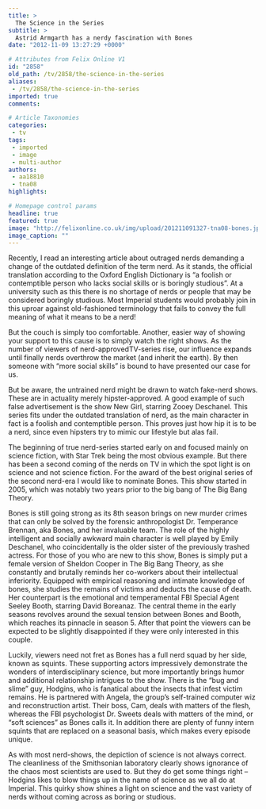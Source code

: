 ```yaml
---
title: >
  The Science in the Series
subtitle: >
  Astrid Armgarth has a nerdy fascination with Bones
date: "2012-11-09 13:27:29 +0000"

# Attributes from Felix Online V1
id: "2858"
old_path: /tv/2858/the-science-in-the-series
aliases:
 - /tv/2858/the-science-in-the-series
imported: true
comments:

# Article Taxonomies
categories:
 - tv
tags:
 - imported
 - image
 - multi-author
authors:
 - aa18810
 - tna08
highlights:

# Homepage control params
headline: true
featured: true
image: "http://felixonline.co.uk/img/upload/201211091327-tna08-bones.jpg"
image_caption: ""
---
```


Recently, I read an interesting article about outraged nerds demanding a change of the outdated definition of the term nerd. As it stands, the official translation according to the Oxford English Dictionary is “a foolish or contemptible person who lacks social skills or is boringly studious”. At a university such as this there is no shortage of nerds or people that may be considered boringly studious. Most Imperial students would probably join in this uproar against old-fashioned terminology that fails to convey the full meaning of what it means to be a nerd!

But the couch is simply too comfortable. Another, easier way of showing your support to this cause is to simply watch the right shows. As the number of viewers of nerd-approvedTV-series rise, our influence expands until finally nerds overthrow the market (and inherit the earth). By then someone with “more social skills” is bound to have presented our case for us.

But be aware, the untrained nerd might be drawn to watch fake-nerd shows. These are in actuality merely hipster-approved. A good example of such false advertisement is the show New Girl, starring Zooey Deschanel. This series fits under the outdated translation of nerd, as the main character in fact is a foolish and contemptible person. This proves just how hip it is to be a nerd, since even hipsters try to mimic our lifestyle but alas fail.

The beginning of true nerd-series started early on and focused mainly on science fiction, with Star Trek being the most obvious example. But there has been a second coming of the nerds on TV in which the spot light is on science and not science fiction. For the award of the best original series of the second nerd-era I would like to nominate Bones. This show started in 2005, which was notably two years prior to the big bang of The Big Bang Theory.

Bones is still going strong as its 8th season brings on new murder crimes that can only be solved by the forensic anthropologist Dr. Temperance Brennan, aka Bones, and her invaluable team. The role of the highly intelligent and socially awkward main character is well played by Emily Deschanel, who coincidentally is the older sister of the previously trashed actress. For those of you who are new to this show, Bones is simply put a female version of Sheldon Cooper in The Big Bang Theory, as she constantly and brutally reminds her co-workers about their intellectual inferiority. Equipped with empirical reasoning and intimate knowledge of bones, she studies the remains of victims and deducts the cause of death. Her counterpart is the emotional and temperamental FBI Special Agent Seeley Booth, starring David Boreanaz. The central theme in the early seasons revolves around the sexual tension between Bones and Booth, which reaches its pinnacle in season 5. After that point the viewers can be expected to be slightly disappointed if they were only interested in this couple.

Luckily, viewers need not fret as Bones has a full nerd squad by her side, known as squints. These supporting actors impressively demonstrate the wonders of interdisciplinary science, but more importantly brings humor and additional relationship intrigues to the show. There is the “bug and slime” guy, Hodgins, who is fanatical about the insects that infest victim remains. He is partnered with Angela, the group’s self-trained computer wiz and reconstruction artist. Their boss, Cam, deals with matters of the flesh, whereas the FBI psychologist Dr. Sweets deals with matters of the mind, or “soft sciences” as Bones calls it. In addition there are plenty of funny intern squints that are replaced on a seasonal basis, which makes every episode unique.

As with most nerd-shows, the depiction of science is not always correct. The cleanliness of the Smithsonian laboratory clearly shows ignorance of the chaos most scientists are used to. But they do get some things right – Hodgins likes to blow things up in the name of science as we all do at Imperial. This quirky show shines a light on science and the vast variety of nerds without coming across as boring or studious.
